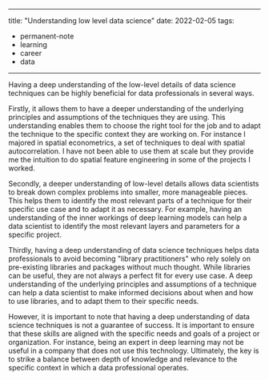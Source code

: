 
---
title: "Understanding low level data science"
date: 2022-02-05
tags: 
- permanent-note 
- learning
- career
- data
---

Having a deep understanding of the low-level details of data science techniques can be highly beneficial for data professionals in several ways.

Firstly, it allows them to have a deeper understanding of the underlying principles and assumptions of the techniques they are using. This understanding enables them to choose the right tool for the job and to adapt the technique to the specific context they are working on. For instance I majored in spatial econometrics, a set of techniques to deal with spatial autocorrelation. I have not been able to use them at scale but they provide me the intuition to do spatial feature engineering in some of the projects I worked.

Secondly, a deeper understanding of low-level details allows data scientists to break down complex problems into smaller, more manageable pieces. This helps them to identify the most relevant parts of a technique for their specific use case and to adapt it as necessary. For example, having an understanding of the inner workings of deep learning models can help a data scientist to identify the most relevant layers and parameters for a specific project.

Thirdly, having a deep understanding of data science techniques helps data professionals to avoid becoming "library practitioners" who rely solely on pre-existing libraries and packages without much thought. While libraries can be useful, they are not always a perfect fit for every use case. A deep understanding of the underlying principles and assumptions of a technique can help a data scientist to make informed decisions about when and how to use libraries, and to adapt them to their specific needs.

However, it is important to note that having a deep understanding of data science techniques is not a guarantee of success. It is important to ensure that these skills are aligned with the specific needs and goals of a project or organization. For instance, being an expert in deep learning may not be useful in a company that does not use this technology. Ultimately, the key is to strike a balance between depth of knowledge and relevance to the specific context in which a data professional operates.